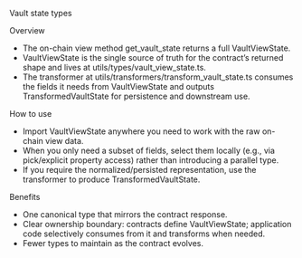 Vault state types

Overview
- The on-chain view method get_vault_state returns a full VaultViewState.
- VaultViewState is the single source of truth for the contract’s returned shape and lives at utils/types/vault_view_state.ts.
- The transformer at utils/transformers/transform_vault_state.ts consumes the fields it needs from VaultViewState and outputs TransformedVaultState for persistence and downstream use.

How to use
- Import VaultViewState anywhere you need to work with the raw on-chain view data.
- When you only need a subset of fields, select them locally (e.g., via pick/explicit property access) rather than introducing a parallel type.
- If you require the normalized/persisted representation, use the transformer to produce TransformedVaultState.

Benefits
- One canonical type that mirrors the contract response.
- Clear ownership boundary: contracts define VaultViewState; application code selectively consumes from it and transforms when needed.
- Fewer types to maintain as the contract evolves.

